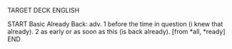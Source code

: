 TARGET DECK
ENGLISH

START
Basic
Already
Back: adv. 1 before the time in question (i knew that already). 2 as early or as soon as this (is back already). [from *all, *ready]
END
